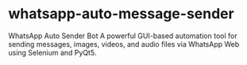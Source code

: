 # whatsapp-auto-message-sender
WhatsApp Auto Sender Bot A powerful GUI-based automation tool for sending messages, images, videos, and audio files via WhatsApp Web using Selenium and PyQt5.
